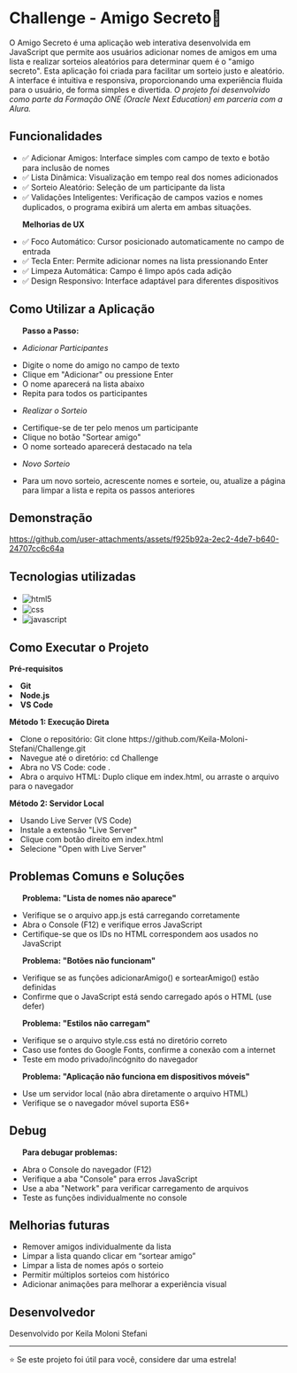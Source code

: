 <h1>Challenge - Amigo Secreto🎁</h1>

O Amigo Secreto é uma aplicação web interativa desenvolvida em JavaScript que permite aos usuários adicionar nomes de amigos em uma lista e realizar sorteios aleatórios para determinar quem é o "amigo secreto".
Esta aplicação foi criada para facilitar um sorteio justo e aleatório. A interface é intuitiva e responsiva, proporcionando uma experiência fluida para o usuário, de forma simples e divertida.
*O projeto foi desenvolvido como parte da Formação ONE (Oracle Next Education) em parceria com a Alura.*

<h2>Funcionalidades</h2>
<ul>
<li>✅ Adicionar Amigos: Interface simples com campo de texto e botão para inclusão de nomes</li>
<li>✅ Lista Dinâmica: Visualização em tempo real dos nomes adicionados</li>
<li>✅ Sorteio Aleatório: Seleção de um participante da lista</li>
<li>✅ Validações Inteligentes: Verificação de campos vazios e nomes duplicados, o programa exibirá um alerta em ambas situações.</li>

**Melhorias de UX**
<li>✅ Foco Automático: Cursor posicionado automaticamente no campo de entrada</li>
<li>✅ Tecla Enter: Permite adicionar nomes na lista pressionando Enter</li>
<li>✅ Limpeza Automática: Campo é limpo após cada adição</li>
<li>✅ Design Responsivo: Interface adaptável para diferentes dispositivos</li>
</ul>

<h2>Como Utilizar a Aplicação</h2>
<ul>

**Passo a Passo:**
*<li>Adicionar Participantes</li>*
<li>Digite o nome do amigo no campo de texto</li>
<li>Clique em "Adicionar" ou pressione Enter</li>
<li>O nome aparecerá na lista abaixo</li>
<li>Repita para todos os participantes</li>

*<li>Realizar o Sorteio</li>*
<li>Certifique-se de ter pelo menos um participante</li>
<li>Clique no botão "Sortear amigo"</li>
<li>O nome sorteado aparecerá destacado na tela</li>

*<li>Novo Sorteio</li>*
<li>Para um novo sorteio, acrescente nomes e sorteie, ou, atualize a página para limpar a lista e repita os passos anteriores</li>
</ul>

<h2>Demonstração</h2>

https://github.com/user-attachments/assets/f925b92a-2ec2-4de7-b640-24707cc6c64a


<h2>Tecnologias utilizadas</h2>
<ul>
<li><img align="center" alt="html5" src="https://img.shields.io/badge/HTML5-E34F26?style=for-the-badge&logo=html5&logoColor=white" /></li>
<li><img align="center" alt="css" src="https://img.shields.io/badge/CSS3-1572B6?style=for-the-badge&logo=css3&logoColor=white" /></li>
<li><img align="center" alt="javascript" src="https://img.shields.io/badge/JavaScript-F7DF1E?style=for-the-badge&logo=javascript&logocolor=black"></li>
</ul>

<h2>Como Executar o Projeto</h2>


**Pré-requisitos**
**<li>Git</li>**
**<li>Node.js</li>**
**<li>VS Code</li>**

**Método 1: Execução Direta**
<li>Clone o repositório: Git clone https://github.com/Keila-Moloni-Stefani/Challenge.git</li>
<li>Navegue até o diretório: cd Challenge</li>
<li>Abra no VS Code: code .</li>
<li>Abra o arquivo HTML: Duplo clique em index.html, ou arraste o arquivo para o navegador</li>

**Método 2: Servidor Local**
<li>Usando Live Server (VS Code)</li>
<li>Instale a extensão "Live Server"</li>
<li>Clique com botão direito em index.html</li>
<li>Selecione "Open with Live Server"</li>
</ul>

**<h2>Problemas Comuns e Soluções</h2>**
<ul>
  
**Problema: "Lista de nomes não aparece"**
<li>Verifique se o arquivo app.js está carregando corretamente</li>
<li>Abra o Console (F12) e verifique erros JavaScript</li>
<li>Certifique-se que os IDs no HTML correspondem aos usados no JavaScript</li>

**Problema: "Botões não funcionam"**
<li>Verifique se as funções adicionarAmigo() e sortearAmigo() estão definidas</li>
<li>Confirme que o JavaScript está sendo carregado após o HTML (use defer)</li>

**Problema: "Estilos não carregam"**
<li>Verifique se o arquivo style.css está no diretório correto</li>
<li>Caso use fontes do Google Fonts, confirme a conexão com a internet</li>
<li>Teste em modo privado/incógnito do navegador</li>

**Problema: "Aplicação não funciona em dispositivos móveis"**
<li>Use um servidor local (não abra diretamente o arquivo HTML)</li>
<li>Verifique se o navegador móvel suporta ES6+</li>
</ul>

**<h2>Debug</h2>**
<ul>

**Para debugar problemas:**
<li>Abra o Console do navegador (F12)</li>
<li>Verifique a aba "Console" para erros JavaScript</li>
<li>Use a aba "Network" para verificar carregamento de arquivos</li>
<li>Teste as funções individualmente no console</li>
</ul>

**<h2>Melhorias futuras</h2>**
<ul>
<li>Remover amigos individualmente da lista</li>
<li>Limpar a lista quando clicar em “sortear amigo”</li>
<li>Limpar a lista de nomes após o sorteio</li>
<li>Permitir múltiplos sorteios com histórico</li>
<li>Adicionar animações para melhorar a experiência visual</li>
</ul>

**<h2>Desenvolvedor</h2>**
Desenvolvido por Keila Moloni Stefani
________________________________________
⭐ Se este projeto foi útil para você, considere dar uma estrela!


